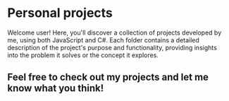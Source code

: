 # Personal projects
Welcome user!
Here, you'll discover a collection of projects developed by me, using both JavaScript and C#.
Each folder contains a detailed description of the project's purpose and functionality,
providing insights into the problem it solves or the concept it explores.
## Feel free to check out my projects and let me know what you think!
